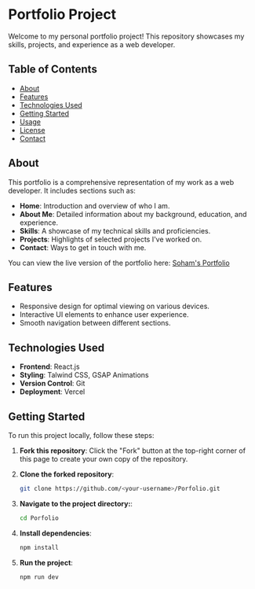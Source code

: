 # Portfolio Project

Welcome to my personal portfolio project! This repository showcases my skills, projects, and experience as a web developer.

## Table of Contents

- [About](#about)
- [Features](#features)
- [Technologies Used](#technologies-used)
- [Getting Started](#getting-started)
- [Usage](#usage)
- [License](#license)
- [Contact](#contact)

## About

This portfolio is a comprehensive representation of my work as a web developer. It includes sections such as:

- **Home**: Introduction and overview of who I am.
- **About Me**: Detailed information about my background, education, and experience.
- **Skills**: A showcase of my technical skills and proficiencies.
- **Projects**: Highlights of selected projects I've worked on.
- **Contact**: Ways to get in touch with me.

You can view the live version of the portfolio here: [Soham's Portfolio](https://sohamsadhukhan.vercel.app/)

## Features

- Responsive design for optimal viewing on various devices.
- Interactive UI elements to enhance user experience.
- Smooth navigation between different sections.

## Technologies Used

- **Frontend**: React.js
- **Styling**: Talwind CSS, GSAP Animations
- **Version Control**: Git
- **Deployment**: Vercel

## Getting Started

To run this project locally, follow these steps:

1. **Fork this repository**:
   Click the "Fork" button at the top-right corner of this page to create your own copy of the repository.

2. **Clone the forked repository**:

   ```bash
   git clone https://github.com/<your-username>/Porfolio.git
    ```
3. **Navigate to the project directory:**:

    ```bash
    cd Porfolio
    ```
4. **Install dependencies**:

    ```bash
    npm install
    ```
5. **Run the project**:
    ```bash
    npm run dev
    ```